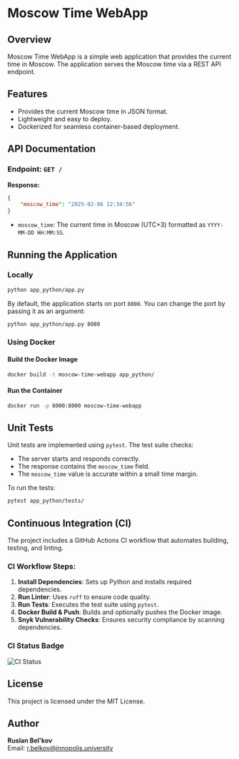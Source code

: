 # Moscow Time WebApp

## Overview
Moscow Time WebApp is a simple web application that provides the current time in Moscow. The application serves the Moscow time via a REST API endpoint.

## Features
- Provides the current Moscow time in JSON format.
- Lightweight and easy to deploy.
- Dockerized for seamless container-based deployment.

## API Documentation

### Endpoint: `GET /`

**Response:**
```json
{
    "moscow_time": "2025-02-06 12:34:56"
}
```
- `moscow_time`: The current time in Moscow (UTC+3) formatted as `YYYY-MM-DD HH:MM:SS`.

## Running the Application

### Locally
```bash
python app_python/app.py
```
By default, the application starts on port `8000`. You can change the port by passing it as an argument:
```bash
python app_python/app.py 8080
```

### Using Docker
#### Build the Docker Image
```bash
docker build -t moscow-time-webapp app_python/
```

#### Run the Container
```bash
docker run -p 8000:8000 moscow-time-webapp
```

## Unit Tests
Unit tests are implemented using `pytest`. The test suite checks:
- The server starts and responds correctly.
- The response contains the `moscow_time` field.
- The `moscow_time` value is accurate within a small time margin.

To run the tests:
```bash
pytest app_python/tests/
```

## Continuous Integration (CI)
The project includes a GitHub Actions CI workflow that automates building, testing, and linting.

### CI Workflow Steps:
1. **Install Dependencies**: Sets up Python and installs required dependencies.
2. **Run Linter**: Uses `ruff` to ensure code quality.
3. **Run Tests**: Executes the test suite using `pytest`.
4. **Docker Build & Push**: Builds and optionally pushes the Docker image.
5. **Snyk Vulnerability Checks**: Ensures security compliance by scanning dependencies.

### CI Status Badge
![CI Status](https://github.com/dantetemplar/fork-S25-core-course-labs/actions/workflows/ci.yaml/badge.svg)

## License
This project is licensed under the MIT License.

## Author
**Ruslan Bel'kov**  
Email: [r.belkov@innopolis.university](mailto:r.belkov@innopolis.university)

